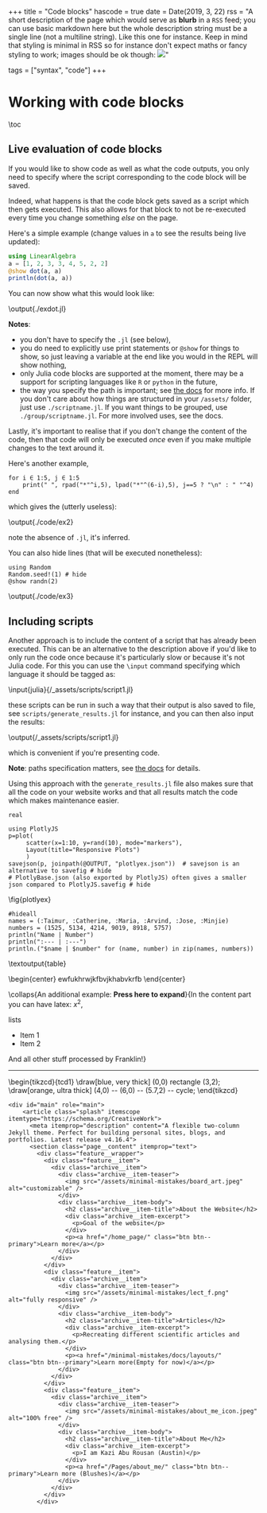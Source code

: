 +++
title = "Code blocks"
hascode = true
date = Date(2019, 3, 22)
rss = "A short description of the page which would serve as **blurb** in a `RSS` feed; you can use basic markdown here but the whole description string must be a single line (not a multiline string). Like this one for instance. Keep in mind that styling is minimal in RSS so for instance don't expect maths or fancy styling to work; images should be ok though: ![](https://upload.wikimedia.org/wikipedia/en/3/32/Rick_and_Morty_opening_credits.jpeg)"

tags = ["syntax", "code"]
+++



# Working with code blocks

\toc

## Live evaluation of code blocks

If you would like to show code as well as what the code outputs, you only need to specify where the script corresponding to the code block will be saved.

Indeed, what happens is that the code block gets saved as a script which then gets executed.
This also allows for that block to not be re-executed every time you change something _else_ on the page.

Here's a simple example (change values in `a` to see the results being live updated):

```julia:./exdot.jl
using LinearAlgebra
a = [1, 2, 3, 3, 4, 5, 2, 2]
@show dot(a, a)
println(dot(a, a))
```

You can now show what this would look like:

\output{./exdot.jl}

**Notes**:
* you don't have to specify the `.jl` (see below),
* you do need to explicitly use print statements or `@show` for things to show, so just leaving a variable at the end like you would in the REPL will show nothing,
* only Julia code blocks are supported at the moment, there may be a support for scripting languages like `R` or `python` in the future,
* the way you specify the path is important; see [the docs](https://tlienart.github.io/franklindocs/code/index.html#more_on_paths) for more info. If you don't care about how things are structured in your `/assets/` folder, just use `./scriptname.jl`. If you want things to be grouped, use `./group/scriptname.jl`. For more involved uses, see the docs.

Lastly, it's important to realise that if you don't change the content of the code, then that code will only be executed _once_ even if you make multiple changes to the text around it.

Here's another example,

```julia:./code/ex2
for i ∈ 1:5, j ∈ 1:5
    print(" ", rpad("*"^i,5), lpad("*"^(6-i),5), j==5 ? "\n" : " "^4)
end
```

which gives the (utterly useless):

\output{./code/ex2}

note the absence of `.jl`, it's inferred.

You can also hide lines (that will be executed nonetheless):

```julia:./code/ex3
using Random
Random.seed!(1) # hide
@show randn(2)
```

\output{./code/ex3}


## Including scripts

Another approach is to include the content of a script that has already been executed.
This can be an alternative to the description above if you'd like to only run the code once because it's particularly slow or because it's not Julia code.
For this you can use the `\input` command specifying which language it should be tagged as:


\input{julia}{/_assets/scripts/script1.jl} <!--_-->


these scripts can be run in such a way that their output is also saved to file, see `scripts/generate_results.jl` for instance, and you can then also input the results:

\output{/_assets/scripts/script1.jl} <!--_-->

which is convenient if you're presenting code.

**Note**: paths specification matters, see [the docs](https://tlienart.github.io/franklindocs/code/index.html#more_on_paths) for details.

Using this approach with the `generate_results.jl` file also makes sure that all the code on your website works and that all results match the code which makes maintenance easier.



```?
real
```



```julia:ex2
using PlotlyJS
p=plot(
     scatter(x=1:10, y=rand(10), mode="markers"),
     Layout(title="Responsive Plots")
     )
savejson(p, joinpath(@OUTPUT, "plotlyex.json"))  # savejson is an alternative to savefig # hide
# PlotlyBase.json (also exported by PlotlyJS) often gives a smaller json compared to PlotlyJS.savefig # hide
```

\fig{plotlyex}



```julia:table
#hideall
names = (:Taimur, :Catherine, :Maria, :Arvind, :Jose, :Minjie)
numbers = (1525, 5134, 4214, 9019, 8918, 5757)
println("Name | Number")
println(":--- | :---")
println.("$name | $number" for (name, number) in zip(names, numbers))
```
\textoutput{table}


\begin{center}
ewfukhrwjkfbvjkhabvkrfb
\end{center}


<!-- \pycode{py1}{
  import numpy as np
  np.random.seed(2)
  x = np.random.randn(5)
  r = np.linalg.norm(x) / len(x)
  np.round(r, 2)
} -->


\collaps{An additional example: **Press here to expand**}{In the content part you can have latex: $x^2$,

lists
* Item 1
* Item 2

And all other stuff processed by Franklin!}

---------------------------------------------------------




\begin{tikzcd}{tcd1}
\draw[blue, very thick] (0,0) rectangle (3,2);
\draw[orange, ultra thick] (4,0) -- (6,0) -- (5.7,2) -- cycle;
\end{tikzcd}


~~~
<div id="main" role="main">
    <article class="splash" itemscope itemtype="https://schema.org/CreativeWork">
      <meta itemprop="description" content="A flexible two-column Jekyll theme. Perfect for building personal sites, blogs, and portfolios. Latest release v4.16.4">
      <section class="page__content" itemprop="text">
        <div class="feature__wrapper">
          <div class="feature__item">
            <div class="archive__item">
              <div class="archive__item-teaser">
                <img src="/assets/minimal-mistakes/board_art.jpeg" alt="customizable" />
              </div>
              <div class="archive__item-body">
                <h2 class="archive__item-title">About the Website</h2>
                <div class="archive__item-excerpt">
                  <p>Goal of the website</p>
                </div>
                <p><a href="/home_page/" class="btn btn--primary">Learn more</a></p>
              </div>
            </div>
          </div>
          <div class="feature__item">
            <div class="archive__item">
              <div class="archive__item-teaser">
                <img src="/assets/minimal-mistakes/lect_f.png" alt="fully responsive" />
              </div>
              <div class="archive__item-body">
                <h2 class="archive__item-title">Articles</h2>
                <div class="archive__item-excerpt">
                  <p>Recreating different scientific articles and analysing them.</p>
                </div>
                <p><a href="/minimal-mistakes/docs/layouts/" class="btn btn--primary">Learn more(Empty for now)</a></p>
              </div>
            </div>
          </div>
          <div class="feature__item">
            <div class="archive__item">
              <div class="archive__item-teaser">
                <img src="/assets/minimal-mistakes/about_me_icon.jpeg" alt="100% free" />
              </div>
              <div class="archive__item-body">
                <h2 class="archive__item-title">About Me</h2>
                <div class="archive__item-excerpt">
                  <p>I am Kazi Abu Rousan (Austin)</p>
                </div>
                <p><a href="/Pages/about_me/" class="btn btn--primary">Learn more (Blushes)</a></p>
              </div>
            </div>
          </div>
        </div>
~~~

